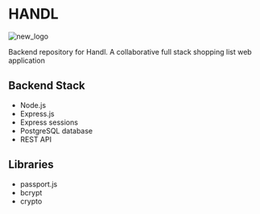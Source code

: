 # HANDL

![new_logo](https://github.com/user-attachments/assets/9242fd32-f4dc-498d-a9f6-0f7365bad9f3)


Backend repository for Handl. 
A collaborative full stack shopping list web application

## Backend Stack
- Node.js
- Express.js 
- Express sessions
- PostgreSQL database
- REST API

## Libraries
- passport.js
- bcrypt
- crypto
